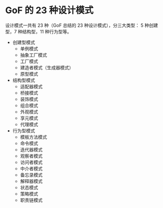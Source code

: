 # GoF 的 23 种设计模式

设计模式一共有 23 种（GoF 总结的 23 种设计模式），分三大类型： 5 种创建型，7 种结构型，11 种行为型等。

- 创建型模式
  - 单例模式
  - 抽象工厂模式
  - 工厂模式
  - 建造者模式（生成器模式）
  - 原型模式
- 结构型模式
  - 适配器模式
  - 桥接模式
  - 装饰模式
  - 组合模式
  - 外观模式
  - 享元模式
  - 代理模式
- 行为型模式
  - 模板方法模式
  - 命令模式
  - 迭代器模式
  - 观察者模式
  - 访问者模式
  - 中介者模式
  - 备忘录模式
  - 解释器模式
  - 状态模式
  - 策略模式
  - 职责链模式
